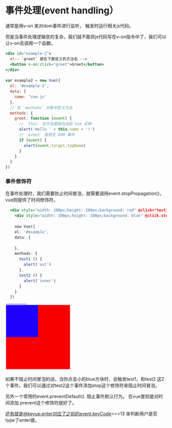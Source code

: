 # 事件处理\(event handling）

通常是用v-on 来对dom事件进行监听， 触发时运行相关js代码。

但是当事件处理逻辑变的复杂，我们就不能将js代码写在v-on指令中了，我们可以让v-on去调用一个函数。

```jsx
<div id="example-2">
  <!-- `greet` 是在下面定义的方法名 -->
  <button v-on:click="greet">Greet</button>
</div>

var example2 = new Vue({
  el: '#example-2',
  data: {
    name: 'Vue.js'
  },
  // 在 `methods` 对象中定义方法
  methods: {
    greet: function (event) {
      // `this` 在方法里指向当前 Vue 实例
      alert('Hello ' + this.name + '!')
      // `event` 是原生 DOM 事件
      if (event) {
        alert(event.target.tagName)
      }
    }
  }
})
```

### 事件修饰符

在事件处理时，我们需要防止时间冒泡，就需要调用event.stopPropagation\(\)，vue则提供了时间修饰符。

```jsx
  <div style="width: 200px;height: 200px;background: red" @click="test1">
    <div style="width: 100px;height: 100px;background: blue" @click.stop="test2"></div>
    
    new Vue({
    el: '#example',
    data: {

    },
    methods: {
      test1 () {
        alert('out')
      },
      test2 () {
        alert('inner')
      }
    }
  })
```

![](../.gitbook/assets/image%20%2828%29.png)

 如果不阻止时间冒泡的话，当你点击小的blue方块时，会触发test1，和test2 这2个事件。我们可以通过对test2这个事件添加stop这个修饰符来阻止时间冒泡。

另外一个常用的event.preventDefault\(\). 阻止事件默认行为。 在vue里则是对时间添加.prevent这个修饰符就好了。

还有就是@keyup.enter对应了之前的event.keyCode===13 来判断用户是否type了enter键。



